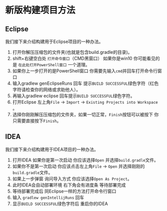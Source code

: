# 新版构建项目方法

## Eclipse
我们接下来介绍构建用于Eclipse项目的一种办法。
  1. 打开你解压压缩包的文件夹(也就是包含build.gradle的目录)。
  2. shift+右键空白处 `打开命令窗口`（CMD黑窗口） 如果你是win10 你可能看见的是 `在此处打开PowerShell窗口` 一个道理。
  3. 如果你上一步打开的是PowerShell窗口 你需要先输入`cmd`并回车打开命令行窗口
  4. 输入gradlew genEclipseRuns 回车 提示`BUILD SUCCESSFUL`绿色字符（红色字符请检查你的网络或求助他人）。
  5. 再输入gradlew eclipse 回车提示`BUILD SUCCESSFUL`绿色字符。
  6. 打开Eclipse 左上角`File` -> `Import` -> `Existing Projects into Workspace` 。
  7. 选择你刚刚解压压缩包的文件夹，如果一切正常，`Finish`按钮可以被按下 你只需要直接按下`Finish`。

## IDEA
我们接下来介绍构建用于IDEA项目的一种办法。
  1. 打开IDEA 如果你是第一次启动 你应该选择`Open` 并选择`build.gradle`文件。
  2. 如果你不是第一次启动 你应该点击左上角`File` -> `Open` 并选择刚刚的`build.gradle`文件。
  3. 如果上一步弹窗 询问导入方式 你应该选择`Open As Project`。
  4. 此时IDEA会自动部署环境 右下角会有进度条 等待部署完成
  5. 等待部署完成后 同Eclipse一样的方法打开命令行窗口
  6. 输入 `gradlew genIntellijRuns` 回车
  7. 显示`BUILD SUCCESSFUL`绿色字符后 重启你的IDEA